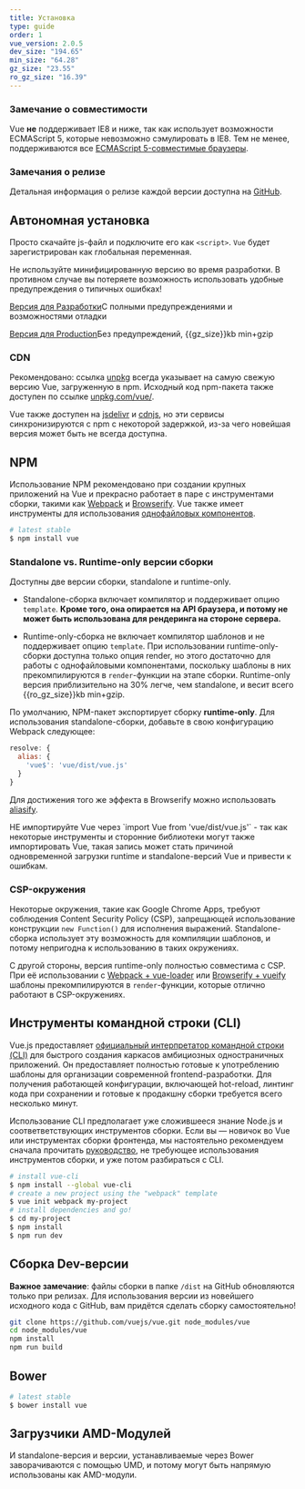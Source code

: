 ```yaml
---
title: Установка
type: guide
order: 1
vue_version: 2.0.5
dev_size: "194.65"
min_size: "64.28"
gz_size: "23.55"
ro_gz_size: "16.39"
---
```


### Замечание о cовместимости

Vue **не** поддерживает IE8 и ниже, так как использует возможности ECMAScript 5, которые невозможно сэмулировать в IE8. Тем не менее, поддерживаются все [ECMAScript 5-совместимые браузеры](http://caniuse.com/#feat=es5).

### Замечания о релизе

Детальная информация о релизе каждой версии доступна на [GitHub](https://github.com/vuejs/vue/releases).

## Автономная установка

Просто скачайте js-файл и подключите его как `<script>`. `Vue` будет зарегистрирован как глобальная переменная.

<p class="tip">Не используйте минифицированную версию во время разработки. В противном случае вы потеряете возможность использовать удобные предупреждения о типичных ошибках!</p>

<div id="downloads">
<a class="button" href="/js/vue.js" download>Версия для Разработки</a><span class="light info">С полными предупреждениями и возможностями отладки</span>

<a class="button" href="/js/vue.min.js" download>Версия для Production</a><span class="light info">Без предупреждений, {{gz_size}}kb min+gzip</span>
</div>

### CDN

Рекомендовано: ссылка [unpkg](https://unpkg.com/vue/dist/vue.js) всегда указывает на самую свежую версию Vue, загруженную в npm. Исходный код npm-пакета также доступен по ссылке [unpkg.com/vue/](https://unpkg.com/vue/).

Vue также доступен на [jsdelivr](//cdn.jsdelivr.net/vue/{{vue_version}}/vue.js) и [cdnjs](//cdnjs.cloudflare.com/ajax/libs/vue/{{vue_version}}/vue.js), но эти сервисы синхронизируются с npm с некоторой задержкой, из-за чего новейшая версия может быть не всегда доступна.

## NPM

Использование NPM рекомендовано при создании крупных приложений на Vue и прекрасно работает в паре с инструментами сборки, такими как [Webpack](http://webpack.github.io/) и [Browserify](http://browserify.org/). Vue также имеет инструменты для использования [однофайловых компонентов](single-file-components.html).

``` bash
# latest stable
$ npm install vue
```

### Standalone vs. Runtime-only версии сборки

Доступны две версии сборки, standalone и runtime-only.

- Standalone-сборка включает компилятор и поддерживает опцию `template`. **Кроме того, она опирается на API браузера, и потому не может быть использована для рендеринга на стороне сервера.**

- Runtime-only-сборка не включает компилятор шаблонов и не поддерживает опцию `template`. При использовании runtime-only-сборки доступна только опция render, но этого достаточно для работы с однофайловыми компонентами, поскольку шаблоны в них прекомпилируются в `render`-функции на этапе сборки. Runtime-only версия приблизительно на 30% легче, чем standalone, и весит всего {{ro_gz_size}}kb min+gzip.

По умолчанию, NPM-пакет экспортирует сборку **runtime-only**. Для использования standalone-сборки, добавьте в свою конфигурацию Webpack следующее:

``` js
resolve: {
  alias: {
    'vue$': 'vue/dist/vue.js'
  }
}
```

Для достижения того же эффекта в Browserify можно использовать [aliasify](https://github.com/benbria/aliasify).

<p class="tip">НЕ импортируйте Vue через `import Vue from 'vue/dist/vue.js'` - так как некоторые инструменты и сторонние библиотеки могут также импортировать Vue, такая запись может стать причиной одновременной загрузки runtime и standalone-версий Vue и привести к ошибкам.</p>

### CSP-окружения

Некоторые окружения, такие как Google Chrome Apps, требуют соблюдения Content Security Policy (CSP), запрещающей использование конструкции `new Function()` для исполнения выражений. Standalone-сборка использует эту возможность для компиляции шаблонов, и потому непригодна к использованию в таких окружениях.

С другой стороны, версия runtime-only полностью совместима с CSP. При её использовании с [Webpack + vue-loader](https://github.com/vuejs-templates/webpack-simple) или [Browserify + vueify](https://github.com/vuejs-templates/browserify-simple) шаблоны прекомпилируются в `render`-функции, которые отлично работают в CSP-окружениях.

## Инструменты командной строки (CLI)

Vue.js предоставляет [официальный интерпретатор командной строки (CLI)](https://github.com/vuejs/vue-cli) для быстрого создания каркасов амбициозных одностраничных приложений. Он предоставляет полностью готовые к употреблению шаблоны для организации современной frontend-разработки. Для получения работающей конфигурации, включающей hot-reload, линтинг кода при сохранении и готовые к продакшну сборки требуется всего несколько минут.

<p class="tip">Использование CLI предполагает уже сложившееся знание Node.js и соответветствующих инструментов сборки. Если вы — новичок во Vue или инструментах сборки фронтенда, мы настоятельно рекомендуем сначала прочитать <a href="./">руководство</a>, не требующее использования инструментов сборки, и уже потом разбираться с CLI.</p>

``` bash
# install vue-cli
$ npm install --global vue-cli
# create a new project using the "webpack" template
$ vue init webpack my-project
# install dependencies and go!
$ cd my-project
$ npm install
$ npm run dev
```

## Сборка Dev-версии

**Важное замечание**: файлы сборки в папке `/dist` на GitHub обновляются только при релизах. Для использования версии из новейшего исходного кода с GitHub, вам придётся сделать сборку самостоятельно!

``` bash
git clone https://github.com/vuejs/vue.git node_modules/vue
cd node_modules/vue
npm install
npm run build
```

## Bower

``` bash
# latest stable
$ bower install vue
```

## Загрузчики AMD-Модулей

И standalone-версия и версии, устанавливаемые через Bower заворачиваются с помощью UMD, и потому могут быть напрямую использованы как AMD-модули.
